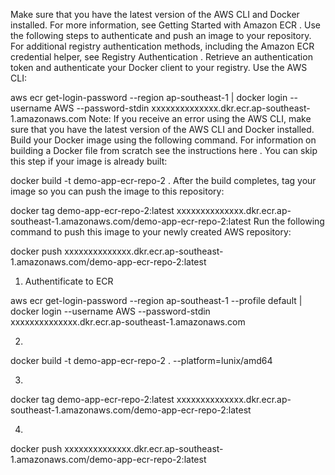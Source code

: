 Make sure that you have the latest version of the AWS CLI and Docker installed. For more information, see Getting Started with Amazon ECR .
Use the following steps to authenticate and push an image to your repository. For additional registry authentication methods, including the Amazon ECR credential helper, see Registry Authentication .
Retrieve an authentication token and authenticate your Docker client to your registry.
Use the AWS CLI:

aws ecr get-login-password --region ap-southeast-1 | docker login --username AWS --password-stdin xxxxxxxxxxxxxx.dkr.ecr.ap-southeast-1.amazonaws.com
Note: If you receive an error using the AWS CLI, make sure that you have the latest version of the AWS CLI and Docker installed.
Build your Docker image using the following command. For information on building a Docker file from scratch see the instructions here . You can skip this step if your image is already built:

docker build -t demo-app-ecr-repo-2 .
After the build completes, tag your image so you can push the image to this repository:

docker tag demo-app-ecr-repo-2:latest xxxxxxxxxxxxxx.dkr.ecr.ap-southeast-1.amazonaws.com/demo-app-ecr-repo-2:latest
Run the following command to push this image to your newly created AWS repository:

docker push xxxxxxxxxxxxxx.dkr.ecr.ap-southeast-1.amazonaws.com/demo-app-ecr-repo-2:latest

1. Authentificate to ECR

aws ecr get-login-password --region ap-southeast-1 --profile default | docker login --username AWS --password-stdin xxxxxxxxxxxxxx.dkr.ecr.ap-southeast-1.amazonaws.com

2.

docker build -t demo-app-ecr-repo-2 . --platform=lunix/amd64

3. 

docker tag demo-app-ecr-repo-2:latest xxxxxxxxxxxxxx.dkr.ecr.ap-southeast-1.amazonaws.com/demo-app-ecr-repo-2:latest

4.

docker push xxxxxxxxxxxxxx.dkr.ecr.ap-southeast-1.amazonaws.com/demo-app-ecr-repo-2:latest